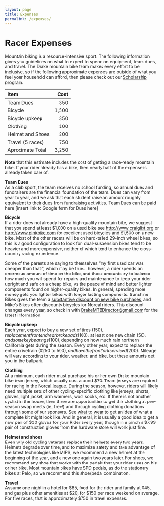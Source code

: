 ```yaml
---
layout: page
title: Expenses
permalink: /expenses/
---
```

# Racer Expenses
Mountain biking is a resource-intensive sport.  The following information gives you guidelines on what to expect to spend on equipment, team dues, and travel.  The Drake mountain bike team makes every effort to be inclusive, so if the following approximate expenses are outside of what you feel your household can afford, then please check out our [Scholarship program](https://docs.google.com/forms/d/e/1FAIpQLSdd3IXLRt7DjZA4b9HYtpFRuBuZxHeauVNy6z78pcf1DUENLg/viewform).

Item  | Cost
:-----------| ----------:
Team Dues  | 350
Bicycle  | 1,500
Bicycle upkeep  | 350
Clothing  | 100
Helmet and Shoes  | 200
Travel (5 races)  | 750
Aproximate Total  | 3,250

**Note** that this estimate includes the cost of getting a race-ready mountain bike.  If your rider already has a bike, then nearly half of the expense is already taken care of.

**Team Dues**  
As a club sport, the team receives no school funding, so annual dues and fundraisers are the financial foundation of the team.   Dues can vary from year to year, and we ask that each student raise an amount roughly equivalent to their dues from fundraising activities.  Team Dues can be paid here [insert link to Google form for Dues here]

**Bicycle**  
If a rider does not already have a high-quality mountain bike, we suggest that you spend at least $1,000 on a used bike see <http://www.craiglist.org> or <http://www.pinkbike.com>  for excellent used bicycles and $1,500 on a new bike.  Most of the other racers will be on hard-tailed 29-inch wheel bikes, so this is a good configuration to look for; dual-suspension bikes tend to be heavier and more expensive, neither of which tend to enhance the cross-country racing experience.  

Some of the parents are saying to themselves “my first used car was cheaper than that!”, which may be true… however, a rider spends an enormous amount of time on the bike, and these amounts try to balance how much you will spend for repairs and maintenance to keep your rider upright and safe on a cheap bike, vs the peace of mind and better lighter components found on higher-quality bikes.  In general, spending more money gets you lighter bikes with longer lasting components.  Sunshine Bikes gives the team a [substantive discount on new bike purchases](https://www.sunshinebicycle.com/pages/hs2017), and Mike’s Bikes often discounts bicycles for Norcal riders.   This discount changes every year, so check in with <DrakeMTBDirector@gmail.com> for the latest information.


**Bicycle upkeep**  
Each year, expect to buy a new set of tires ($150), replacement front and rear brake pads ($100), at least one new chain ($50), and some key bearings ($100), depending on how much rain northern California gets during the season.  Every other year, expect to replace the entire drivetrain ($250 to $500), and have the front fork serviced ($200).  Mileage will vary according to your rider, weather, and bike, but these amounts get you in the ballpark.

**Clothing**  
At a minimum, each rider must purchase his or her own Drake mountain bike team jersey, which usually cost around $70.  Team jerseys are required for racing in the [Norcal league](http://norcalmtb.org).  During the season, however, riders will likely need multiple sets of other cycling-specific clothing like jerseys, shorts, gloves, light jacket, arm warmers, wool socks, etc.  If there is not another cyclist in the house, then there are opportunities to get this clothing at pre-season swap meets (ie, free!) and through cycling clothing donations through some of our sponsors.  See [what to wear]({{site.baseurl}}/what_to_wear_v2.pdf)  to get an idea of what a complete kit might look like.  And in general, it is usually a good idea to get a new pair of $30 gloves for your Rider every year, though in a pinch a $7.99 pair of construction gloves from the hardware store will work just fine.

**Helmet and shoes**  
Even wily old cycling veterans replace their helmets every two years.  Helmets degrade over time, and to maximize safety and take advantage of the latest technologies like MIPS, we recommend a new helmet at the beginning of the year, and a new one again two years later.  For shoes, we recommend any shoe that works with the pedals that your rider uses on his or her bike.  Most mountain bikes have SPD pedals, as do the stationary bikes at Pelo, so we recommend this shoe/pedal combination.

**Travel**  
Assume one night in a hotel for $85, food for the rider and family at $45, and gas plus other amenities at $20, for $150 per race weekend on average.  For five races, that is approximately $750 in travel expenses.
